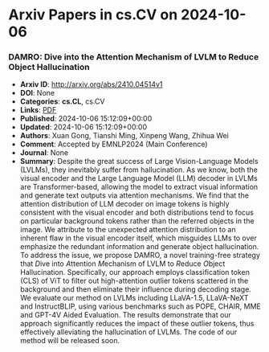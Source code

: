 # Arxiv Papers in cs.CV on 2024-10-06
### DAMRO: Dive into the Attention Mechanism of LVLM to Reduce Object Hallucination
- **Arxiv ID**: http://arxiv.org/abs/2410.04514v1
- **DOI**: None
- **Categories**: **cs.CL**, cs.CV
- **Links**: [PDF](http://arxiv.org/pdf/2410.04514v1)
- **Published**: 2024-10-06 15:12:09+00:00
- **Updated**: 2024-10-06 15:12:09+00:00
- **Authors**: Xuan Gong, Tianshi Ming, Xinpeng Wang, Zhihua Wei
- **Comment**: Accepted by EMNLP2024 (Main Conference)
- **Journal**: None
- **Summary**: Despite the great success of Large Vision-Language Models (LVLMs), they inevitably suffer from hallucination. As we know, both the visual encoder and the Large Language Model (LLM) decoder in LVLMs are Transformer-based, allowing the model to extract visual information and generate text outputs via attention mechanisms. We find that the attention distribution of LLM decoder on image tokens is highly consistent with the visual encoder and both distributions tend to focus on particular background tokens rather than the referred objects in the image. We attribute to the unexpected attention distribution to an inherent flaw in the visual encoder itself, which misguides LLMs to over emphasize the redundant information and generate object hallucination. To address the issue, we propose DAMRO, a novel training-free strategy that $D$ive into $A$ttention $M$echanism of LVLM to $R$educe $O$bject Hallucination. Specifically, our approach employs classification token (CLS) of ViT to filter out high-attention outlier tokens scattered in the background and then eliminate their influence during decoding stage. We evaluate our method on LVLMs including LLaVA-1.5, LLaVA-NeXT and InstructBLIP, using various benchmarks such as POPE, CHAIR, MME and GPT-4V Aided Evaluation. The results demonstrate that our approach significantly reduces the impact of these outlier tokens, thus effectively alleviating the hallucination of LVLMs. The code of our method will be released soon.



